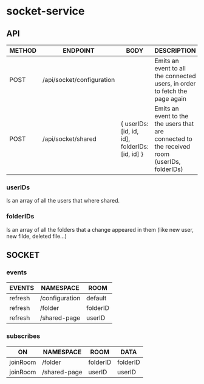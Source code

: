 # socket-service


## API
| METHOD | ENDPOINT | BODY | DESCRIPTION |
| --- | --- | --- | --- |
| POST | /api/socket/configuration | | Emits an event to all the connected users, in order to fetch the page again |
| POST | /api/socket/shared | { userIDs: [id, id, id], folderIDs: [id, id] } | Emits an event to the the users that are connected to the received room (userIDs, folderIDs) |
 
 ### userIDs
 Is an array of all the users that where shared.
 
 ### folderIDs 
 Is an array of all the folders that a change appeared in them (like new user, new filde, deleted file...)


 ## SOCKET

 ### events
 | EVENTS | NAMESPACE | ROOM |
| --- | --- | --- |
| refresh | /configuration | default |
| refresh | /folder | folderID |
| refresh | /shared-page | userID |

 ### subscribes
 | ON | NAMESPACE | ROOM | DATA
| --- | --- | --- | --- |
| joinRoom | /folder | folderID | folderID |
| joinRoom | /shared-page | userID | userID |